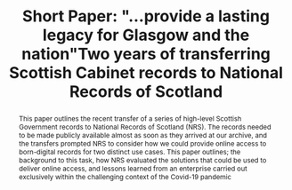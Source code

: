 ---
abstract: This paper outlines the recent transfer of a series of high-level Scottish
  Government records to National Records of Scotland (NRS). The records needed to
  be made publicly available almost as soon as they arrived at our archive, and the
  transfers prompted NRS to consider how we could provide online access to born-digital
  records for two distinct use cases. This paper outlines; the background to this
  task, how NRS evaluated the solutions that could be used to deliver online access,
  and lessons learned from an enterprise carried out exclusively within the challenging
  context of the Covid-19 pandemic
creators:
- Stewart, Garth
date: null
document_url: https://az659834.vo.msecnd.net/eventsairwesteuprod/production-inconference-public/d8c0f84391724077a9f7872911eefbeb
grand_parent: iPRES
institutions:
- National Records Of Scotland
keywords:
- transfer
- access
- collaboration
- public records
landing_page_url: null
language: eng
layout: publication
license: CC-BY 4.0 International
notes_url: null
parent: iPRES 2022
publication_type: short paper
size: null
slides_url: null
source_name: iPRES
title: 'Short Paper: "…provide a lasting legacy for Glasgow and the nation"Two years
  of transferring Scottish Cabinet records to National Records of Scotland'
year: 2022
---